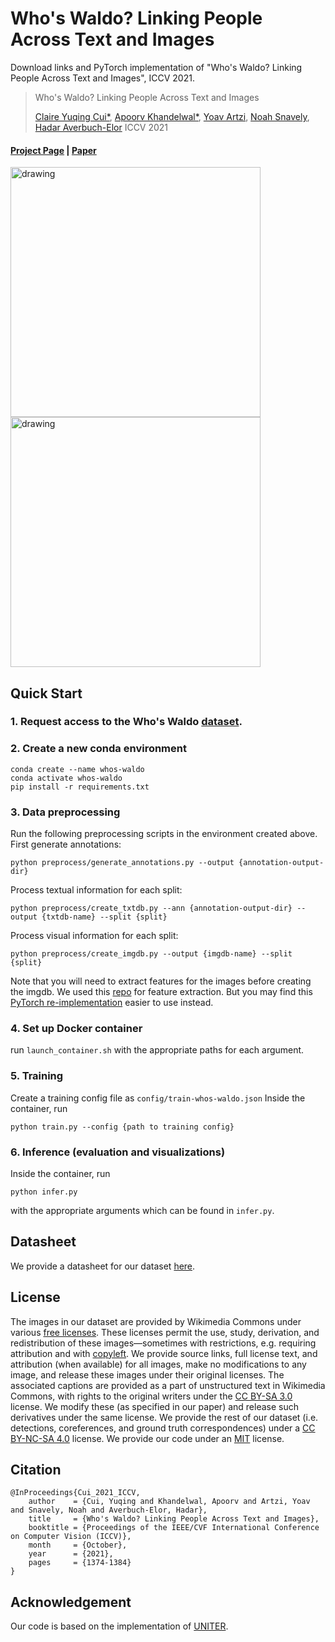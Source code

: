 # Who's Waldo? Linking People Across Text and Images
Download links and PyTorch implementation of "Who's Waldo? Linking People Across Text and Images", ICCV 2021.
> Who's Waldo? Linking People Across Text and Images
>
> [Claire Yuqing Cui*](https://github.com/clairecyq), [Apoorv Khandelwal*](https://apoorvkh.com), [Yoav Artzi](https://yoavartzi.com), [Noah Snavely](https://www.cs.cornell.edu/~snavely/), [Hadar Averbuch-Elor](https://cs.cornell.edu/~hadarelor)
> ICCV 2021
>
#### [Project Page](https://whoswaldo.github.io) | [Paper](https://arxiv.org/abs/2108.07253) 

<img src="teaser1.png" alt="drawing" height="400"/> <img src="teaser2.png" alt="drawing" height="400"/>


## Quick Start
### 1. Request access to the Who's Waldo [dataset](https://whoswaldo.github.io/dataset).
### 2. Create a new conda environment
```
conda create --name whos-waldo
conda activate whos-waldo
pip install -r requirements.txt
```
### 3. Data preprocessing
Run the following preprocessing scripts in the environment created above.
First generate annotations:
```
python preprocess/generate_annotations.py --output {annotation-output-dir}
```
Process textual information for each split:
```
python preprocess/create_txtdb.py --ann {annotation-output-dir} --output {txtdb-name} --split {split}
```
Process visual information for each split:
```
python preprocess/create_imgdb.py --output {imgdb-name} --split {split}
```
Note that you will need to extract features for the images before creating the imgdb. We used this [repo](https://github.com/peteanderson80/bottom-up-attention) for feature extraction. But you may find this [PyTorch re-implementation](https://github.com/MILVLG/bottom-up-attention.pytorch) easier to use instead.

### 4. Set up Docker container
run ```launch_container.sh``` with the appropriate paths for each argument. 

### 5. Training
Create a training config file as ```config/train-whos-waldo.json```
Inside the container, run 
```
python train.py --config {path to training config}
```

### 6. Inference (evaluation and visualizations)
Inside the container, run 
```
python infer.py
```
with the appropriate arguments which can be found in ```infer.py```.


## Datasheet
We provide a datasheet for our dataset [here](https://whoswaldo.github.io/whoswaldo_datasheet.pdf).

## License
The images in our dataset are provided by Wikimedia Commons under various [free licenses](https://freedomdefined.org/Definition). These licenses permit the use, study, derivation, and redistribution of these images—sometimes with restrictions, e.g. requiring attribution and with [copyleft](https://en.wikipedia.org/wiki/Copyleft). We provide source links, full license text, and attribution (when available) for all images, make no modifications to any image, and release these images under their original licenses. The associated captions are provided as a part of unstructured text in Wikimedia Commons, with rights to the original writers under the [CC BY-SA 3.0](https://creativecommons.org/licenses/by-sa/3.0/) license. We modify these (as specified in our paper) and release such derivatives under the same license. We provide the rest of our dataset (i.e. detections, coreferences, and ground truth correspondences) under a [CC BY-NC-SA 4.0](https://creativecommons.org/licenses/by-nc-sa/4.0/) license. We provide our code under an [MIT](https://opensource.org/licenses/MIT) license.

## Citation
```
@InProceedings{Cui_2021_ICCV,
    author    = {Cui, Yuqing and Khandelwal, Apoorv and Artzi, Yoav and Snavely, Noah and Averbuch-Elor, Hadar},
    title     = {Who's Waldo? Linking People Across Text and Images},
    booktitle = {Proceedings of the IEEE/CVF International Conference on Computer Vision (ICCV)},
    month     = {October},
    year      = {2021},
    pages     = {1374-1384}
}
```

## Acknowledgement
Our code is based on the implementation of [UNITER](https://github.com/ChenRocks/UNITER).

